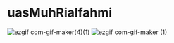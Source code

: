 # uasMuhRialfahmi
![ezgif com-gif-maker(4)(1)](https://user-images.githubusercontent.com/44773703/149523682-8d2cf185-7064-4203-bece-84253b989739.gif)
![ezgif com-gif-maker (1)](https://user-images.githubusercontent.com/44773703/149626018-894ec0fb-6317-4d35-8419-1fa0afeccfce.gif)
